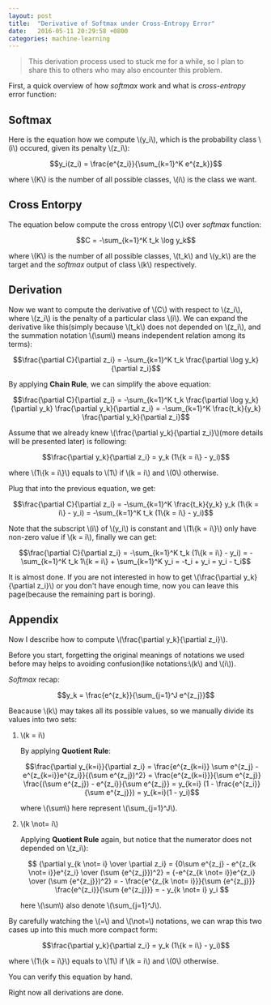 ```yaml
---
layout: post
title:  "Derivative of Softmax under Cross-Entropy Error"
date:   2016-05-11 20:29:58 +0800
categories: machine-learning
---
```


<script type="text/javascript" src="http://cdn.mathjax.org/mathjax/latest/MathJax.js?config=default"></script>

>This derivation process used to stuck me for a while, so I plan to share this to others who may also encounter this problem.

First, a quick overview of how *softmax* work and what is *cross-entropy* error function:

## Softmax

Here is the equation how we compute \\(y_i\\), which is the probability class \\(i\\) occured, given its penalty \\(z_i\\):

$$y_i(z_i) = \frac{e^{z_i}}{\sum_{k=1}^K e^{z_k}}$$

where \\(K\\) is the number of all possible classes, \\(i\\) is the class we want.

## Cross Entorpy

The equation below compute the cross entropy \\(C\\) over *softmax* function:

$$C = -\sum_{k=1}^K t_k \log y_k$$

where \\(K\\) is the number of all possible classes, \\(t_k\\) and \\(y_k\\) are the target and the *softmax* output of class \\(k\\) respectively.

## Derivation

Now we want to compute the derivative of \\(C\\) with respect to \\(z_i\\), where \\(z_i\\) is the penalty of a particular class \\(i\\). We can expand the derivative like this(simply because \\(t_k\\) does not depended on \\(z_i\\), and the summation notation \\(\sum\\) means independent relation among its terms):

$$\frac{\partial C}{\partial z_i} = -\sum_{k=1}^K t_k \frac{\partial \log y_k}{\partial z_i}$$

By applying **Chain Rule**, we can simplify the above equation:

$$\frac{\partial C}{\partial z_i} = -\sum_{k=1}^K t_k \frac{\partial \log y_k}{\partial y_k} \frac{\partial y_k}{\partial z_i} = -\sum_{k=1}^K \frac{t_k}{y_k} \frac{\partial y_k}{\partial z_i}$$

Assume that we already knew \\(\frac{\partial y_k}{\partial z_i}\\)(more details will be presented later) is following:

$$\frac{\partial y_k}{\partial z_i} = y_k (1\{k = i\} - y_i)$$

where \\(1\\{k = i\\}\\) equals to \\(1\\) if \\(k = i\\) and \\(0\\) otherwise.

Plug that into the previous equation, we get:

$$\frac{\partial C}{\partial z_i} = -\sum_{k=1}^K \frac{t_k}{y_k} y_k (1\{k = i\} - y_i) = -\sum_{k=1}^K t_k (1\{k = i\} - y_i)$$

Note that the subscript \\(i\\) of \\(y_i\\) is constant and \\(1\\{k = i\\}\\) only have non-zero value if \\(k = i\\), finally we can get:

$$\frac{\partial C}{\partial z_i} = -\sum_{k=1}^K t_k (1\{k = i\} - y_i) = -\sum_{k=1}^K t_k 1\{k = i\} + \sum_{k=1}^K y_i = -t_i + y_i = y_i - t_i$$

It is almost done. If you are not interested in how to get \\(\frac{\partial y_k}{\partial z_i}\\) or you don't have enough time, now you can leave this page(because the remaining part is boring).

## Appendix

Now I describe how to compute \\(\frac{\partial y_k}{\partial z_i}\\).

Before you start, forgetting the original meanings of notations we used before may helps to avoiding confusion(like notations:\\(k\\) and \\(i\\)).

*Softmax* recap:

$$y_k = \frac{e^{z_k}}{\sum_{j=1}^J e^{z_j}}$$

Beacause \\(k\\) may takes all its possible values, so we manually divide its values into two sets:

1. \\(k = i\\)

	By applying **Quotient Rule**:

	$$\frac{\partial y_{k=i}}{\partial z_i} = \frac{e^{z_{k=i}} \sum e^{z_j} - e^{z_{k=i}}e^{z_i}}{(\sum e^{z_j})^2} = \frac{e^{z_{k=i}}}{\sum e^{z_j}} \frac{(\sum e^{z_j}) - e^{z_i}}{\sum e^{z_j}} = y_{k=i} (1 - \frac{e^{z_i}}{\sum e^{z_j}}) = y_{k=i}(1 - y_i)$$
	
	where \\(\sum\\) here represent \\(\sum_{j=1}^J\\).
	
2. \\(k \not= i\\)

	Applying **Quotient Rule** again, but notice that the numerator does not depended on \\(z_i\\):
	
	$$ {\partial y_{k \not= i} \over \partial z_i} = {0\sum e^{z_j} - e^{z_{k \not= i}}e^{z_i} \over (\sum {e^{z_j}})^2} =  {-e^{z_{k \not= i}}e^{z_i} \over (\sum {e^{z_j}})^2} = - \frac{e^{z_{k \not= i}}}{\sum {e^{z_j}}} \frac{e^{z_i}}{\sum {e^{z_j}}} = - y_{k \not= i} y_i $$
	
	here \\(\sum\\) also denote \\(\sum_{j=1}^J\\).
	

By carefully watching the \\(=\\) and \\(\not=\\) notations, we can wrap this two cases up into this much more compact form:

$$\frac{\partial y_k}{\partial z_i} = y_k (1\{k = i\} - y_i)$$

where \\(1\\{k = i\\}\\) equals to \\(1\\) if \\(k = i\\) and \\(0\\) otherwise.

You can verify this equation by hand.

Right now all derivations are done.